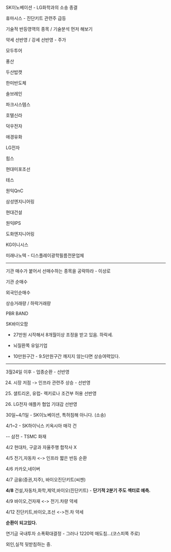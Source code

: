 SK이노베이션 - LG화학과의 소송 종결

휴마시스 - 진단키트 관련주 급등

기술적 반등영역의 종목 / 기술분석 먼저 해보기



약세 선반영 / 강세 선반영 - 주가





모두투어

풍산

두산밥캣

한미반도체

솔브레인

파크시스템스

호텔신라

덕우전자

애경유화

LG전자

힘스

현대미포조선

테스

원익QnC

삼성엔지니어링

현대건설

원익IPS

도화엔지니어링

KG이니시스

미래나노텍 - 디스플레이광학필름전문업체





















---

기관 매수가 붙어서 선매수하는 종목을 공략하라 - 이상로

기관 순매수

외국인순매수

상승거래량 / 하락거래량

PBR BAND



SK바이오팜 

* 27만원 시작해서 8개월이상 조정을 받고 있음. 하락세.

* 뇌질환쪽 유일기업
* 10만원구간 - 9.5만원구간 깨지지 않는다면 상승여력있다.



---

3월24일 이후 - 업종순환 - 선반영

24) 시장 저점 -> 인프라 관련주 상승 - 선반영

29) 샐트리온, 유럽- 렉키로나 조건부 허용 선반영

30) LG전자 애플카 협업 기대감 선반영

30일~4/1일 - SK이노베이션, 특허침해 아니다. (소송)

4/1~2 - SK하이닉스 키옥시아 매각 건

 -- 삼전 - TSMC 화재 

4/2 현대차, 구글과 자율주행 합작사 X

4/5 전기,자동차 <-> 인프라 짧은 반등 순환

4/6 카카오,네이버

4/7 금융(증권,지주), 바이오진단키트(씨젠)

**4/8** 건설,자동차,화학,제약,바이오(진단키트) - **단기적 2분기 주도 섹터로 예측.**

4/9 바이오,건자재 <-> 전기.차량 약세

4/12 진단키트,바이오,조선 <->전.차 약세



**순환이 되고있다.**



연기금 국내투자 소폭확대결정 - 그러나 1220억 매도침...(코스피쪽 주로)

외인,실적 뒷받침하는 중.

